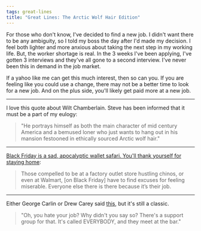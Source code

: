 ```yaml
---
tags: great-lines
title: "Great Lines: The Arctic Wolf Hair Edition"
---
```






For those who don't know, I've decided to find a new job. I didn't want there to be any ambiguity, so I told my boss the day after I'd made my decision. I feel both lighter and more anxious about taking the next step in my working life. But, the worker shortage is real. In the 3 weeks I've been applying, I've gotten 3 interviews and they've all gone to a second interview. I've never been this in demand in the job market.

If a yahoo like me can get this much interest, then so can you. If you are feeling like you could use a change, there may not be a better time to look for a new job. And on the plus side, you'll likely get paid more at a new job.
___

I love this quote about Wilt Chamberlain. Steve has been informed that it must be a part of my eulogy:

>"He portrays himself as both the main character of mid century America and a bemused loner who just wants to hang out in his mansion festooned in ethically sourced Arctic wolf hair."
___

[Black Friday is a sad, apocalyptic wallet safari. You'll thank yourself for staying home](https://www.theguardian.com/commentisfree/2014/nov/27/black-friday-at-home-sales-problem):

> Those compelled to be at a factory outlet store hustling chinos, or even at Walmart, [on Black Friday] have to find excuses for feeling miserable. Everyone else there is there because it’s their job.
___

<p>Either George Carlin or Drew Carey said <a href="https://www.reddit.com/r/quotes/comments/36hk8d/oh_you_hate_your_job_why_didnt_you_say_so_theres/">this</a>, but it's still a classic.</p>

> "Oh, you hate your job? Why didn't you say so? There's a support group for that. It's called EVERYBODY, and they meet at the bar."
